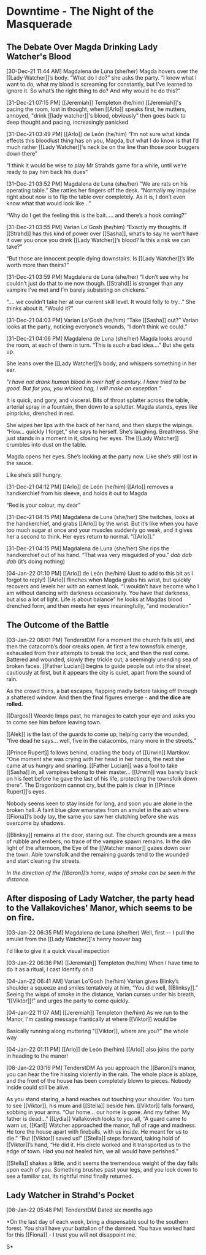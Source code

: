 # Downtime - The Night of the Masquerade

## The Debate Over Magda Drinking Lady Watcher's Blood

[30-Dec-21 11:44 AM] Magdalena de Luna (she/her)
Magda hovers over the [[Lady Watcher]]’s body. “What do I do?” she asks the party. “I know what I want to do, what my blood is screaming for constantly, but I’ve learned to ignore it. So what’s the right thing to do? And why would he do this?”

[31-Dec-21 07:15 PM] [[Jeremiah]] Templeton (he/him)
[[Jeremiah]]'s pacing the room, lost in thought, when [[Arlo]] speaks first, he mutters, annoyed, "drink [[lady watcher]]'s blood, obviously" then goes back to deep thought and pacing, increasingly panicked

[31-Dec-21 03:49 PM] [[Arlo]] de León (he/him)
“I’m not sure what kinda effects this bloodlust thing has on you, Magda, but what I do know is that I’d much rather [[Lady Watcher]]'s neck be on the line than those poor buggers down there”

“I think it would be wise to play Mr Strahds game for a while, until we’re ready to pay him back his dues”

[31-Dec-21 03:52 PM] Magdalena de Luna (she/her)
“We are rats on his operating table.” She rattles her fingers off the desk. “Normally my impulse right about now is to flip the table over completely. As it is, I don’t even know what that would look like…”

“Why do I get the feeling this is the bait….. and there’s a hook coming?”

[31-Dec-21 03:55 PM] Varian Lo'Gosh (he/him)
“Exactly my thoughts. If [[Strahd]] has this kind of power over [[Sasha]], what’s to say he won’t have it over you once you drink [[Lady Watcher]]’s blood? Is this a risk we can take?”

“But those are innocent people dying downstairs. Is [[Lady Watcher]]’s life worth more than theirs?”

[31-Dec-21 03:59 PM] Magdalena de Luna (she/her)
“I don’t see why he couldn’t just do that to me now though. [[Strahd]] is stronger than any vampire I’ve met and I’m barely subsisting on chickens.”

“…. we couldn’t take her at our current skill level. It would folly to try…” She thinks about it. “Would it?”

[31-Dec-21 04:03 PM] Varian Lo'Gosh (he/him)
“Take [[Sasha]] out?” Varian looks at the party, noticing everyone’s wounds, “I don’t think we could.”

[31-Dec-21 04:06 PM] Magdalena de Luna (she/her)
Magda looks around the room, at each of them in turn. “This is such a bad idea….” But she gets up.

She leans over the [[Lady Watcher]]’s body, and whispers something in her ear.

*”I have not drank human blood in over half a century. I have tried to be good. But for you, you wicked hag, I will make an exception.”*

It is quick, and gory, and visceral. Bits of throat splatter across the table, arterial spray in a fountain, then down to a splutter. Magda stands, eyes like pinpricks, drenched in red.

She wipes her lips with the back of her hand, and then slurps the wipings. “How… quickly I forget,” she says to herself. She’s laughing. Breathless. She just stands in a moment in it, closing her eyes. The [[Lady Watcher]] crumbles into dust on the table. 

Magda opens her eyes. She’s looking at the party now. Like she’s still lost in the sauce. 

Like she’s still hungry.

[31-Dec-21 04:12 PM] [[Arlo]] de León (he/him)
[[Arlo]] removes a handkerchief from his sleeve, and holds it out to Magda

“Red is your colour, my dear”

[31-Dec-21 04:15 PM] Magdalena de Luna (she/her)
She twitches, looks at the handkerchief, and grabs [[Arlo]] by the wrist. But it’s like when you have too much sugar at once and your muscles suddenly go weak, and it gives her a second to think. Her eyes return to normal. “[[Arlo]].”

[31-Dec-21 04:15 PM] Magdalena de Luna (she/her)
She rips the handkerchief out of his hand. “That was very misguided of you.”
*dab dab dab*
(it’s doing nothing)

[04-Jan-22 01:10 PM] [[Arlo]] de León (he/him)
(Just to add to this bit as I forgot to reply!) [[Arlo]] flinches when Magda grabs his wrist, but quickly recovers and levels her with an earnest look. “I wouldn’t have become who I am without dancing with darkness occasionally. You have that darkness, but also a lot of light. Life is about balance” he looks at Magdas blood drenched form, and then meets her eyes meaningfully, “and moderation”

## The Outcome of the Battle

[03-Jan-22 06:01 PM] TenderstDM
For a moment the church falls still, and then the catacomb’s door creaks open. At first a few townsfolk emerge, exhausted from their attempts to break the lock, and then the rest come. Battered and wounded, slowly they trickle out, a seemingly unending sea of broken faces. [[Father Lucian]] begins to guide people out into the street, cautiously at first, but it appears the city is quiet, apart from the sound of rain.

As the crowd thins, a bat escapes, flapping madly before taking off through a shattered window. And then the final figures emerge - **and the dice are rolled.**

[[Dargos]] Weerdo limps past, he manages to catch your eye and asks you to come see him before leaving town.

[[Alek]] is the last of the guards to come up, helping carry the wounded, “five dead he says… well, five in the catacombs, many more in the streets.”

[[Prince Rupert]] follows behind, cradling the body of [[Urwin]] Martikov. 
“One moment she was crying with her head in her hands, the next she came at us hungry and snarling. [[Father Lucian]] was a fool to take [[Sasha]] in, all vampires belong to their master… [[Urwin]] was barely back on his feet before he gave the last of his life, protecting the townsfolk down there”. 
The Dragonborn cannot cry, but the pain is clear in [[Prince Rupert]]’s eyes.

Nobody seems keen to stay inside for long, and soon you are alone in the broken hall. A faint blue glow emanates from an amulet in the ash where [[Fiona]]’s body lay, the same you saw her clutching before she was overcome by shadows.

[[Blinksy]] remains at the door, staring out. The church grounds are a mess of rubble and embers, no trace of the vampire spawn remains. In the dim light of the afternoon, the Eye of the [[Watcher manor]] gazes down over the town. Able townsfolk and the remaining guards tend to the wounded and start clearing the streets.

*In the direction of the [[Baron]]’s home, wisps of smoke can be seen in the distance.*

## After disposing of Lady Watcher, the party head to the Vallakoviches' Manor, which seems to be on fire.

[03-Jan-22 06:35 PM] Magdalena de Luna (she/her)
Well, first -- I pull the amulet from the [[Lady Watcher]]'s henry hoover bag

I'd like to give it a quick visual inspection

[03-Jan-22 06:36 PM] [[Jeremiah]] Templeton (he/him)
When I have time to do it as a ritual, I cast Identify on it

[04-Jan-22 06:41 AM] Varian Lo'Gosh (he/him)
Varian gives Blinky’s shoulder a squeeze and smiles tentatively at him, “You did well, [[Blinksy]].”
Seeing the wisps of smoke in the distance, Varian curses under his breath, “[[Viktor]]!” and urges the party to come quickly.

[04-Jan-22 11:07 AM] [[Jeremiah]] Templeton (he/him)
As we run to the Manor, I'm casting message frantically at where [[Viktor]] would be

Basically running along muttering "[[Viktor]], where are you?" the whole way

[04-Jan-22 01:11 PM] [[Arlo]] de León (he/him)
[[Arlo]] also joins the party in heading to the manor!

[08-Jan-22 03:16 PM] TenderstDM
As you approach the [[Baron]]’s manor, you can hear the fire hissing violently in the rain. The whole place is ablaze, and the front of the house has been completely blown to pieces. Nobody inside could still be alive.

As you stand staring, a hand reaches out touching your shoulder. You turn to see [[Viktor]], his mum and [[Stella]] beside him. [[Viktor]] falls forward, sobbing in your arms.
“Our home… our home is gone. And my father. My father is dead…”
[[Lydia]] Vallakovich looks to you all, “A guard came to warn us, [[Karl]] Watcher approached the manor, full of rage and madness. He tore the house apart with fireballs, with us inside. He meant for us to die.”
“But [[Viktor]] saved us!” [[Stella]] steps forward, taking hold of [[Viktor]]’s hand, “He did it. His circle worked and it transported us to the edge of town. Had you not healed him, we all would have perished.”

[[Stella]] shakes a little, and it seems the tremendous weight of the day falls upon each of you.
Something brushes past your legs, and you look down to see a familiar cat, its rightful mind finally returned.

## Lady Watcher in Strahd's Pocket

[08-Jan-22 05:48 PM] TenderstDM
Dated six months ago

*On the last day of each week, bring a dispensable soul to the southern forest. You shall have your battalion of the damned.
You have worked hard for this [[Fiona]] - I trust you will not disappoint me.

S*